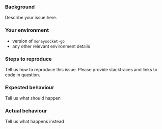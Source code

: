### Background

Describe your issue here.

### Your environment

* version of `moneysocket-go`
* any other relevant environment details

### Steps to reproduce

Tell us how to reproduce this issue. Please provide stacktraces and links to code in question.

### Expected behaviour

Tell us what should happen

### Actual behaviour

Tell us what happens instead